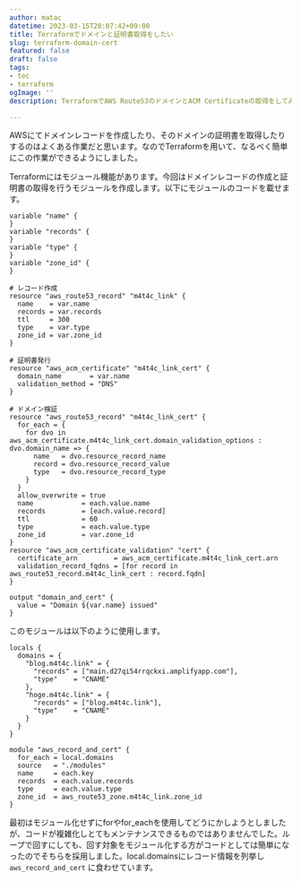 ```yaml
---
author: matac
datetime: 2023-03-15T20:07:42+09:00
title: Terraformでドメインと証明書取得をしたい
slug: terraform-domain-cert
featured: false
draft: false
tags:
- tec
- terraform
ogImage: ''
description: TerraformでAWS Route53のドメインとACM Certificateの取得をしてみました。

---
```

AWSにてドメインレコードを作成したり、そのドメインの証明書を取得したりするのはよくある作業だと思います。なのでTerraformを用いて、なるべく簡単にこの作業ができるようにしました。

Terraformにはモジュール機能があります。今回はドメインレコードの作成と証明書の取得を行うモジュールを作成します。以下にモジュールのコードを載せます。

    variable "name" {
    }
    variable "records" {
    }
    variable "type" {
    }
    variable "zone_id" {
    }
    
    # レコード作成
    resource "aws_route53_record" "m4t4c_link" {
      name    = var.name
      records = var.records
      ttl     = 300
      type    = var.type
      zone_id = var.zone_id
    }
    
    # 証明書発行
    resource "aws_acm_certificate" "m4t4c_link_cert" {
      domain_name       = var.name
      validation_method = "DNS"
    }
    
    # ドメイン検証
    resource "aws_route53_record" "m4t4c_link_cert" {
      for_each = {
        for dvo in aws_acm_certificate.m4t4c_link_cert.domain_validation_options : dvo.domain_name => {
          name   = dvo.resource_record_name
          record = dvo.resource_record_value
          type   = dvo.resource_record_type
        }
      }
      allow_overwrite = true
      name            = each.value.name
      records         = [each.value.record]
      ttl             = 60
      type            = each.value.type
      zone_id         = var.zone_id
    }
    resource "aws_acm_certificate_validation" "cert" {
      certificate_arn         = aws_acm_certificate.m4t4c_link_cert.arn
      validation_record_fqdns = [for record in aws_route53_record.m4t4c_link_cert : record.fqdn]
    }
    
    output "domain_and_cert" {
      value = "Domain ${var.name} issued"
    }
    

このモジュールは以下のように使用します。

    locals {
      domains = {
        "blog.m4t4c.link" = {
          "records" = ["main.d27qi54rrqckxi.amplifyapp.com"],
          "type"    = "CNAME"
        },
        "hoge.m4t4c.link" = {
          "records" = ["blog.m4t4c.link"],
          "type"    = "CNAME"
        }
      }
    }
    
    module "aws_record_and_cert" {
      for_each = local.domains
      source   = "./modules"
      name     = each.key
      records  = each.value.records
      type     = each.value.type
      zone_id  = aws_route53_zone.m4t4c_link.zone_id
    }

最初はモジュール化せずにforやfor_eachを使用してどうにかしようとしましたが、コードが複雑化しとてもメンテナンスできるものではありませんでした。ループで回すにしても、回す対象をモジュール化する方がコードとしては簡単になったのでそちらを採用しました。local.domainsにレコード情報を列挙し`aws_record_and_cert`
に食わせています。

